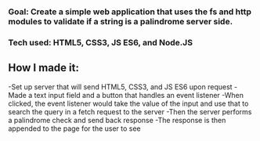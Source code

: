 ### Goal: Create a simple web application that uses the fs and http modules to validate if a string is a palindrome server side.

### Tech used: HTML5, CSS3, JS ES6, and Node.JS

## How I made it:

-Set up server that will send HTML5, CSS3, and JS ES6  upon request
-Made a text input field and a button that handles an event listener
-When clicked, the event listener would take the value of the input and use that to search the query in a fetch request to the server
-Then the server performs a palindrome check and send back response
-The response is then appended to the page for the user to see
